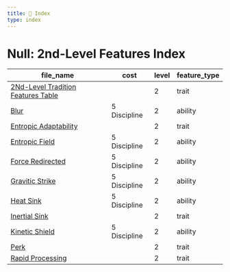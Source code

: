 ```yaml
---
title: 📑 Index
type: index
---
```


# Null: 2nd-Level Features Index

| file_name                                                                      | cost         | level | feature_type |
| ------------------------------------------------------------------------------ | ------------ | ----- | ------------ |
| [2Nd-Level Tradition Features Table](2Nd-Level%20Tradition%20Features%20Table) |              | 2     | trait        |
| [Blur](Blur)                                                                   | 5 Discipline | 2     | ability      |
| [Entropic Adaptability](Entropic%20Adaptability)                               |              | 2     | trait        |
| [Entropic Field](Entropic%20Field)                                             | 5 Discipline | 2     | ability      |
| [Force Redirected](Force%20Redirected)                                         | 5 Discipline | 2     | ability      |
| [Gravitic Strike](Gravitic%20Strike)                                           | 5 Discipline | 2     | ability      |
| [Heat Sink](Heat%20Sink)                                                       | 5 Discipline | 2     | ability      |
| [Inertial Sink](Inertial%20Sink)                                               |              | 2     | trait        |
| [Kinetic Shield](Kinetic%20Shield)                                             | 5 Discipline | 2     | ability      |
| [Perk](Perk)                                                                   |              | 2     | trait        |
| [Rapid Processing](Rapid%20Processing)                                         |              | 2     | trait        |
